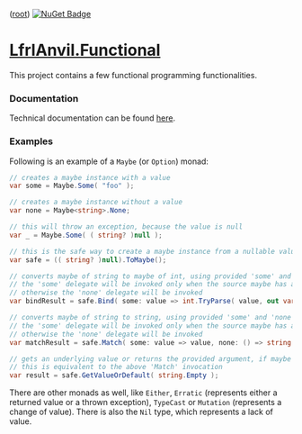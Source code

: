 ﻿([root](https://github.com/CalionVarduk/LfrlAnvil/blob/main/readme.md))
[![NuGet Badge](https://buildstats.info/nuget/LfrlAnvil.Functional)](https://www.nuget.org/packages/LfrlAnvil.Functional/)

# [LfrlAnvil.Functional](https://github.com/CalionVarduk/LfrlAnvil/tree/main/src/LfrlAnvil.Functional)

This project contains a few functional programming functionalities.

### Documentation

Technical documentation can be found [here](https://calionvarduk.github.io/LfrlAnvil/api/LfrlAnvil.Functional/LfrlAnvil.Functional.html).

### Examples

Following is an example of a `Maybe` (or `Option`) monad:
```csharp
// creates a maybe instance with a value
var some = Maybe.Some( "foo" );

// creates a maybe instance without a value
var none = Maybe<string>.None;

// this will throw an exception, because the value is null
var _ = Maybe.Some( ( string? )null );

// this is the safe way to create a maybe instance from a nullable value
var safe = (( string? )null).ToMaybe();

// converts maybe of string to maybe of int, using provided 'some' and 'none' delegates
// the 'some' delegate will be invoked only when the source maybe has a value,
// otherwise the 'none' delegate will be invoked
var bindResult = safe.Bind( some: value => int.TryParse( value, out var r ) ? r : Maybe<int>.None, none: () => Maybe<int>.None );

// converts maybe of string to string, using provided 'some' and 'none' delegates
// the 'some' delegate will be invoked only when the source maybe has a value,
// otherwise the 'none' delegate will be invoked
var matchResult = safe.Match( some: value => value, none: () => string.Empty );

// gets an underlying value or returns the provided argument, if maybe does not have a value
// this is equivalent to the above 'Match' invocation
var result = safe.GetValueOrDefault( string.Empty );
```

There are other monads as well, like `Either`, `Erratic` (represents either a returned value or a thrown exception),
`TypeCast` or `Mutation` (represents a change of value). There is also the `Nil` type, which represents a lack of value.

